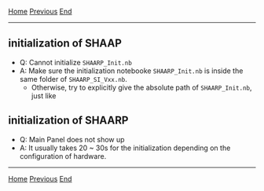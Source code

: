 [Home](index) 
[Previous](method.md)
[End](end.md) 
___
## initialization of SHAAP 
- Q: Cannot initialize `SHAARP_Init.nb` 
- A: Make sure the initialization notebooke `SHAARP_Init.nb` is inside the same folder of `SHAARP_SI_Vxx.nb`. 
	- Otherwise, try to explicitly give the absolute path of `SHAARP_Init.nb`, just like 
## initialization of SHAARP 
- Q: Main Panel does not show up 
- A: It usually takes 20 ~ 30s for the initialization depending on the configuration of hardware. 


___
[Home](index) 
[Previous](method.md)
[End](end.md)

